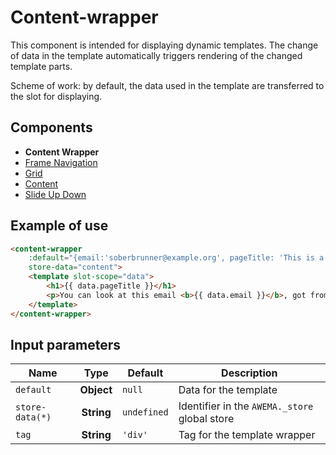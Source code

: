 # Content-wrapper

This component is intended for displaying dynamic templates. The change of data in the template automatically triggers rendering of the changed template parts.

Scheme of work: by default, the data used in the template are transferred to the slot for displaying.

## Components
- **Content Wrapper**
- [Frame Navigation](./frame-nav.md)
- [Grid](./grid.md)
- [Content](./classes.md)
- [Slide Up Down](./slide-up-down.md)

## Example of use

```html
<content-wrapper
    :default="{email:'soberbrunner@example.org', pageTitle: 'This is a content wrapper example'}"
    store-data="content">
    <template slot-scope="data">
        <h1>{{ data.pageTitle }}</h1>
        <p>You can look at this email <b>{{ data.email }}</b>, got from data you've passed</p>
    </template>
</content-wrapper>
```

<div class="vue-example">
<content-wrapper
    :default="{email:'soberbrunner@example.org', pageTitle: 'This is a content wrapper example'}"
    store-data="content">
    <template slot-scope="data">
        <h1>{{ data.pageTitle }}</h1>
        <p>You can look at this email <b>{{ data.email }}</b>, got from data you've passed</p>
    </template>
</content-wrapper>
</div>


## Input parameters

| Name            | Type          | Default      | Description                                   |
|-----------------|:-------------:| -------------|-----------------------------------------------|
| `default`       | **Object**    | `null`       | Data for the template                         |
| `store-data(*)` | **String**    | `undefined`  | Identifier in the `AWEMA._store` global store  |
| `tag`           | **String**    | `'div'`      | Tag for the template wrapper                  |

